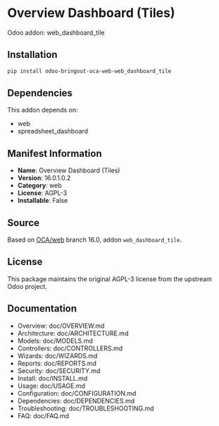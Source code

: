 # Overview Dashboard (Tiles)

Odoo addon: web_dashboard_tile

## Installation

```bash
pip install odoo-bringout-oca-web-web_dashboard_tile
```

## Dependencies

This addon depends on:
- web
- spreadsheet_dashboard

## Manifest Information

- **Name**: Overview Dashboard (Tiles)
- **Version**: 16.0.1.0.2
- **Category**: web
- **License**: AGPL-3
- **Installable**: False

## Source

Based on [OCA/web](https://github.com/OCA/web) branch 16.0, addon `web_dashboard_tile`.

## License

This package maintains the original AGPL-3 license from the upstream Odoo project.

## Documentation

- Overview: doc/OVERVIEW.md
- Architecture: doc/ARCHITECTURE.md
- Models: doc/MODELS.md
- Controllers: doc/CONTROLLERS.md
- Wizards: doc/WIZARDS.md
- Reports: doc/REPORTS.md
- Security: doc/SECURITY.md
- Install: doc/INSTALL.md
- Usage: doc/USAGE.md
- Configuration: doc/CONFIGURATION.md
- Dependencies: doc/DEPENDENCIES.md
- Troubleshooting: doc/TROUBLESHOOTING.md
- FAQ: doc/FAQ.md
